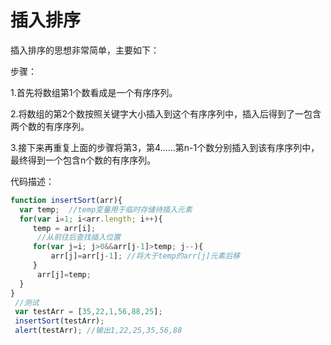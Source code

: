 # **插入排序**

插入排序的思想非常简单，主要如下：

步骤：

1.首先将数组第1个数看成是一个有序序列。

2.将数组的第2个数按照关键字大小插入到这个有序序列中，插入后得到了一包含两个数的有序序列。

3.接下来再重复上面的步骤将第3，第4……第n-1个数分别插入到该有序序列中，最终得到一个包含n个数的有序序列。

代码描述：

```js
function insertSort(arr){
  var temp;  //temp变量用于临时存储待插入元素
  for(var i=1; i<arr.length; i++){
     temp = arr[i];
      //从前往后查找插入位置
     for(var j=i; j>0&&arr[j-1]>temp; j--){
         arr[j]=arr[j-1]; //将大于temp的arr[j]元素后移
     }
      arr[j]=temp;
  }
}
 //测试
 var testArr = [35,22,1,56,88,25];
 insertSort(testArr);
 alert(testArr); //输出1,22,25,35,56,88
```



